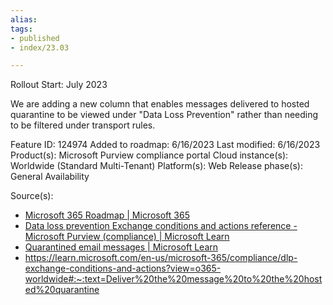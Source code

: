 ```yaml
---
alias:
tags:
- published
- index/23.03

---
```


Rollout Start: July 2023 

We are adding a new column that enables messages delivered to hosted quarantine to be viewed under "Data Loss Prevention" rather than needing to be filtered under transport rules.

Feature ID: 124974
Added to roadmap: 6/16/2023
Last modified: 6/16/2023
Product(s): Microsoft Purview compliance portal
Cloud instance(s): Worldwide (Standard Multi-Tenant)
Platform(s): Web
Release phase(s): General Availability

Source(s): 
- [Microsoft 365 Roadmap | Microsoft 365](https://www.microsoft.com/en-ww/microsoft-365/roadmap?filters=&searchterms=124974)
- [Data loss prevention Exchange conditions and actions reference - Microsoft Purview (compliance) | Microsoft Learn](https://learn.microsoft.com/en-us/microsoft-365/compliance/dlp-exchange-conditions-and-actions?view=o365-worldwide) 
- [Quarantined email messages | Microsoft Learn](https://learn.microsoft.com/en-us/microsoft-365/security/office-365-security/quarantine-about?view=o365-worldwide)
- https://learn.microsoft.com/en-us/microsoft-365/compliance/dlp-exchange-conditions-and-actions?view=o365-worldwide#:~:text=Deliver%20the%20message%20to%20the%20hosted%20quarantine